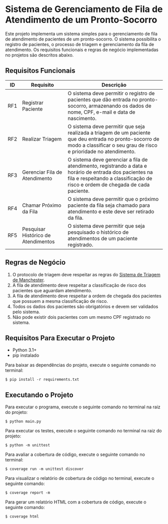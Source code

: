 # Sistema de Gerenciamento de Fila de Atendimento de um Pronto-Socorro

Este projeto implementa um sistema simples para o gerenciamento de fila de atendimento de pacientes de um pronto-socorro.
O sistema possibilita o registro de pacientes, o processo de triagem e gerenciamento da fila de atendimento.
Os requisitos funcionais e regras de negócio implementadas no projetos são descritos abaixo.

## Requisitos Funcionais

| ID  | Requisito                           | Descrição                                                                                                                                                                                  |
|-----|-------------------------------------|--------------------------------------------------------------------------------------------------------------------------------------------------------------------------------------------|
| RF1 | Registrar Paciente                  | O sistema deve permitir o registro de pacientes que dão entrada no pronto-socorro, armazenando os dados de nome, CPF, e-mail e data de nascimento.                                         |
| RF2 | Realizar Triagem                    | O sistema deve permitir que seja realizada a triagem de um paciente que deu entrada no pronto-socorro de modo a classificar o seu grau de risco e prioridade no atendimento.               |
| RF3 | Gerenciar Fila de Atendimento       | O sistema deve gerenciar a fila de atendimento, registrando a data e horário de entrada dos pacientes  na fila e respeitando a classificação de risco e ordem de chegada de cada paciente. |
| RF4 | Chamar Próximo da Fila              | O sistema deve permitir que o próximo paciente da fila seja chamado para atendimento e este deve ser retirado da fila.                                                                     |
| RF5 | Pesquisar Histórico de Atendimentos | O sistema deve permitir que seja pesquisado o histórico de atendimentos de um paciente registrado.                                                                                         |


## Regras de Negócio

1. O protocolo de triagem deve respeitar as regras do [Sistema de Triagem de Manchester](https://artmed.com.br/artigos/triagem-e-classificacao-de-risco-atuacao-do-enfermeiro).
2. A fila de atendimento deve respeitar a classificação de risco dos pacientes que aguardam atendimento.
3. A fila de atendimento deve respeitar a ordem de chegada dos pacientes que possuem a mesma classificação de risco.
4. Todos os dados dos pacientes são obrigatórios e devem ser validados pelo sistema.
5. Não pode existir dois pacientes com um mesmo CPF registrado no sistema.

## Requisitos Para Executar o Projeto
* Python 3.1+
* pip instalado

Para baixar as dependências do projeto, execute o seguinte comando no terminal:

`$ pip install -r requirements.txt`

## Executando o Projeto

Para executar o programa, execute o seguinte comando no terminal na raiz do projeto:

`$ python main.py`

Para executar os testes, execute o seguinte comando no terminal na raiz do projeto:

`$ python -m unittest`

Para avaliar a cobertura de código, execute o seguinte comando no terminal:

`$ coverage run -m unittest discover`

Para visualizar o relatório de cobertura de código no terminal, execute o seguinte comando:

`$ coverage report -m`

Para gerar um relatório HTML com a cobertura de código, execute o seguinte comando:

`$ coverage html`